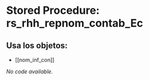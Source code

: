 # Stored Procedure: rs_rhh_repnom_contab_Ec

## Usa los objetos:
- [[nom_inf_con]]

*No code available.*
